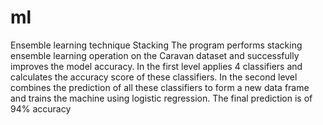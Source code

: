 # ml
Ensemble learning technique
Stacking
The program performs stacking ensemble learning operation on the Caravan dataset and successfully improves the model accuracy. 
In the first level applies 4 classifiers and calculates the accuracy score of these classifiers. 
In the second level combines the prediction of all these classifiers to form a new data frame and 
trains the machine using logistic regression.
The final prediction is of 94% accuracy

